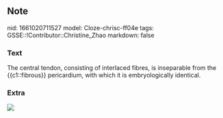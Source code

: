 ## Note
nid: 1661020711527
model: Cloze-chrisc-ff04e
tags: GSSE::!Contributor::Christine_Zhao
markdown: false

### Text
<div>
  <div>
    <div>
      The central tendon, consisting of interlaced fibres, is
      inseparable from the {{c1::fibrous}} pericardium, with which
      it is embryologically identical.
    </div>
  </div>
</div>

### Extra
<img src="Screen%20Shot%202021-06-02%20at%206.11.15%20pm.png">
